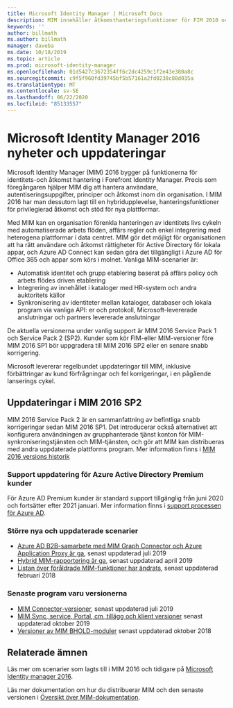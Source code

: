 ```yaml
---
title: Microsoft Identity Manager | Microsoft Docs
description: MIM innehåller åtkomsthanteringsfunktioner för FIM 2010 och hjälper dig att hantera användare, autentiseringsuppgifter, principer och åtkomst i din organisation.
keywords: ''
author: billmath
ms.author: billmath
manager: daveba
ms.date: 10/18/2019
ms.topic: article
ms.prod: microsoft-identity-manager
ms.openlocfilehash: 01d5427c3672354ff6c2dc4259c1f2e43e380a8c
ms.sourcegitcommit: c9f5f960fd39745bf5b57161a2fd0238c88d035a
ms.translationtype: MT
ms.contentlocale: sv-SE
ms.lasthandoff: 06/22/2020
ms.locfileid: "85133557"
---
```

# <a name="microsoft-identity-manager-2016-news-and-updates"></a>Microsoft Identity Manager 2016 nyheter och uppdateringar

Microsoft Identity Manager (MIM) 2016 bygger på funktionerna för identitets-och åtkomst hantering i Forefront Identity Manager. Precis som föregångaren hjälper MIM dig att hantera användare, autentiseringsuppgifter, principer och åtkomst inom din organisation.  I MIM 2016 har man dessutom lagt till en hybridupplevelse, hanteringsfunktioner för privilegierad åtkomst och stöd för nya plattformar.


Med MIM kan en organisation förenkla hanteringen av identitets livs cykeln med automatiserade arbets flöden, affärs regler och enkel integrering med heterogena plattformar i data centret. MIM gör det möjligt för organisationen att ha rätt användare och åtkomst rättigheter för Active Directory för lokala appar, och Azure AD Connect kan sedan göra det tillgängligt i Azure AD för Office 365 och appar som körs i molnet. Vanliga MIM-scenarier är:
 - Automatisk identitet och grupp etablering baserat på affärs policy och arbets flödes driven etablering
 - Integrering av innehållet i kataloger med HR-system och andra auktoritets källor
 - Synkronisering av identiteter mellan kataloger, databaser och lokala program via vanliga API: er och protokoll, Microsoft-levererade anslutningar och partners levererade anslutningar

De aktuella versionerna under vanlig support är MIM 2016 Service Pack 1 och Service Pack 2 (SP2).  Kunder som kör FIM-eller MIM-versioner före MIM 2016 SP1 bör uppgradera till MIM 2016 SP2 eller en senare snabb korrigering.

Microsoft levererar regelbundet uppdateringar till MIM, inklusive förbättringar av kund förfrågningar och fel korrigeringar, i en pågående lanserings cykel.

## <a name="updates-in-mim-2016-sp2"></a>Uppdateringar i MIM 2016 SP2

MIM 2016 Service Pack 2 är en sammanfattning av befintliga snabb korrigeringar sedan MIM 2016 SP1. Det introducerar också alternativet att konfigurera användningen av grupphanterade tjänst konton för MIM-synkroniseringstjänsten och MIM-tjänsten, och gör att MIM kan distribueras med andra uppdaterade plattforms program. Mer information finns i [MIM 2016 versions historik](./reference/version-history.md)

### <a name="support-update-for-azure-active-directory-premium-customers"></a>Support uppdatering för Azure Active Directory Premium kunder
För Azure AD Premium kunder är standard support tillgänglig från juni 2020 och fortsätter efter 2021 januari. Mer information finns i [support processen för Azure AD](support-update-for-azure-active-directory-premium-customers.md).

### <a name="major-new-and-updated-scenarios"></a>Större nya och uppdaterade scenarier

- [Azure AD B2B-samarbete med MIM Graph Connector och Azure Application Proxy är ga](microsoft-identity-manager-2016-graph-b2b-scenario.md), senast uppdaterad juli 2019
- [Hybrid MIM-rapportering är ga](https://cloudblogs.microsoft.com/enterprisemobility/2018/02/23/hybrid-mim-reporting-now-available-in-azure-active-directory/), senast uppdaterad april 2019
- [Listan över föråldrade MIM-funktioner har ändrats](microsoft-identity-manager-2016-deprecated-features.md), senast uppdaterad februari 2018

### <a name="recent-software-releases"></a>Senaste program varu versionerna

- [MIM Connector-versioner](./reference/microsoft-identity-manager-2016-connector-version-history.md), senast uppdaterad juli 2019
- [MIM Sync, service, Portal, cm, tillägg och klient versioner](./reference/version-history.md) senast uppdaterad oktober 2019
- [Versioner av MIM BHOLD-moduler](./reference/version-bhold-history.md) senast uppdaterad oktober 2018




## <a name="related-topics"></a>Relaterade ämnen

Läs mer om scenarier som lagts till i MIM 2016 och tidigare på [Microsoft Identity manager 2016](microsoft-identity-manager-2016.md).

Läs mer dokumentation om hur du distribuerar MIM och den senaste versionen i [Översikt över MIM-dokumentation](https://docs.microsoft.com/microsoft-identity-manager/).

